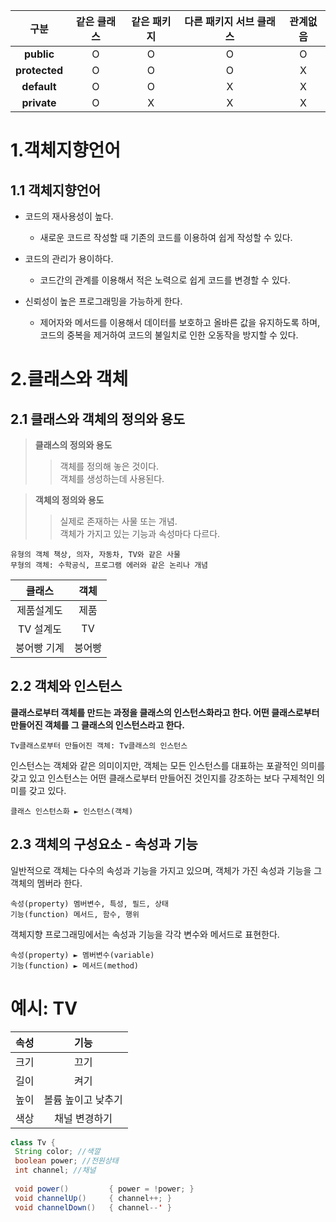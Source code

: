 |  **구분**  |  **같은 클래스**  |  **같은 패키지**  |  **다른 패키지 서브 클래스**  |  **관계없음**  |
|:------:|:---:|:---:|:---:|:---:|
|**public**|O|O|O|O|
|**protected**|O|O|O|X|
|**default**|O|O|X|X|
|**private**|O|X|X|X|


1.객체지향언어
============

1.1 객체지향언어
-------------
* 코드의 재사용성이 높다.
  * 새로운 코드르 작성할 때 기존의 코드를 이용하여 쉽게 작성할 수 있다.


* 코드의 관리가 용이하다.
  * 코드간의 관계를 이용해서 적은 노력으로 쉽게 코드를 변경할 수 있다.    


* 신뢰성이 높은 프로그래밍을 가능하게 한다.
  * 제어자와 메서드를 이용해서 데이터를 보호하고 올바른 값을 유지하도록 하며, 코드의 중복을 제거하여 코드의 불일치로 인한 오동작을 방지할 수 있다.  




2.클래스와 객체
============

2.1 클래스와 객체의 정의와 용도
-------------
> **클래스의 정의와 용도**
>	> 객체를 정의해 놓은 것이다.<br/>
>	> 객체를 생성하는데 사용된다.


> **객체의 정의와 용도**
>	> 실제로 존재하는 사물 또는 개념.<br/>
>	> 객체가 가지고 있는 기능과 속성마다 다르다.
```
유형의 객체 책상, 의자, 자동차, TV와 같은 사물
무형의 객체: 수학공식, 프로그램 에러와 같은 논리나 개념
```


|  **클래스**  |  **객체**  |
|:------:|:---:|
|제품설계도|제품|
|TV 설계도|TV|
|붕어빵 기계|붕어빵|


2.2 객체와 인스턴스
-------------
**클래스로부터 객체를 만드는 과정을 클래스의 인스턴스화라고 한다.
어떤 클래스로부터 만들어진 객체를 그 클래스의 인스턴스라고 한다.**

```
Tv클래스로부터 만들어진 객체: Tv클래스의 인스턴스
```
인스턴스는 객체와 같은 의미이지만, 객체는 모든 인스턴스를 대표하는 포괄적인 의미를 갖고 있고
인스턴스는 어떤 클래스로부터 만들어진 것인지를 강조하는 보다 구제척인 의미를 갖고 있다.
```
클래스 인스턴스화 ► 인스턴스(객체)
```
2.3 객체의 구성요소 - 속성과 기능
-------------
일반적으로 객체는 다수의 속성과 기능을 가지고 있으며, 객체가 가진 속성과 기능을 그 객체의 멤버라 한다.
```
속성(property) 멤버변수, 특성, 필드, 상태
기능(function) 메서드, 함수, 행위
```

객체지향 프로그래밍에서는 속성과 기능을 각각 변수와 메서드로 표현한다.
```
속성(property) ► 멤버변수(variable)
기능(function) ► 메서드(method)
```

# **예시: TV**

|  **속성**  |  **기능**  |
|:------:|:---:|
|크기|끄기|
|길이|켜기|
|높이|볼륨 높이고 낮추기|
|색상|채널 변경하기|

```java
class Tv {
 String color; //색깔
 boolean power; //전원상태
 int channel; //채널
 
 void power()         { power = !power; }
 void channelUp()     { channel++; }
 void channelDown()   { channel--' }
```



